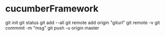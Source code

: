 # cucumberFramework
git init
git status
git add --all
git remote add origin "giturl"
git remote -v
git commmit -m "msg"
git push -u origin master




